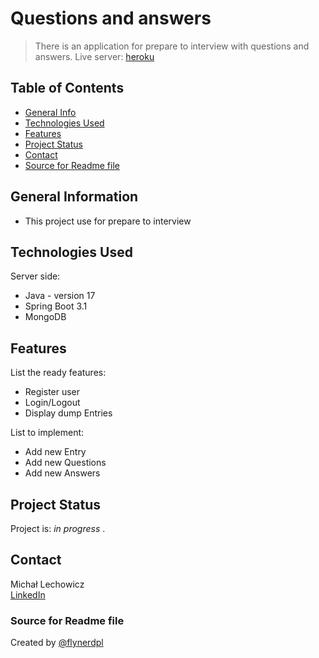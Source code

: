 # Questions and answers
> There is an application for prepare to interview with questions and answers. 
> Live server: [heroku](https://java-question-2ef22952c66d.herokuapp.com/api/entry)

## Table of Contents
* [General Info](#general-information)
* [Technologies Used](#technologies-used)
* [Features](#features)
* [Project Status](#project-status)
* [Contact](#contact)
* [Source for Readme file](#source-for-readme-file)
<!-- * [License](#license) -->


## General Information
- This project use for prepare to interview

## Technologies Used
Server side:
- Java - version 17
- Spring Boot 3.1
- MongoDB

## Features
List the ready features:
- Register user
- Login/Logout
- Display dump Entries

List to implement:
- Add new Entry
- Add new Questions
- Add new Answers

## Project Status
Project is: _in progress_ .

## Contact
Michał Lechowicz <br />
[LinkedIn](https://www.linkedin.com/in/micha%C5%82-lechowicz/)

### Source for Readme file
Created by [@flynerdpl](https://www.flynerd.pl/)


<!-- Optional -->
<!-- ## License -->
<!-- This project is open source and available under the [... License](). -->

<!-- You don't have to include all sections - just the one's relevant to your project -->
